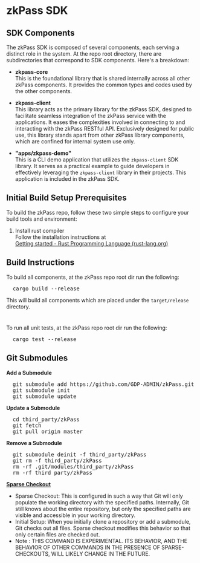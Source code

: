 # zkPass SDK

## SDK Components

The zkPass SDK is composed of several components, each serving a distinct role in the system. At the repo root directory, there are subdirectories that correspond to SDK components.  Here's a breakdown:

- **zkpass-core**  
 This is the foundational library that is shared internally across all other zkPass components. It provides the common types and codes used by the other components. 

- **zkpass-client**  
 This library acts as the primary library for the zkPass SDK, designed to facilitate seamless integration of the zkPass service with the applications. It eases the complexities involved in connecting to and interacting with the zkPass RESTful API. Exclusively designed for public use, this library stands apart from other zkPass library components, which are confined for internal system use only.

- **"apps/zkpass-demo"**  
This is a CLI demo application that utilizes the `zkpass-client` SDK library. It serves as a practical example to guide developers in effectively leveraging the `zkpass-client` library in their projects. This application is included in the zkPass SDK.

## Initial Build Setup Prerequisites
To build the zkPass repo, follow these two simple steps to configure your build tools and environment:
1. Install rust compiler  
   Follow the installation instructions at  
   [Getting started - Rust Programming Language (rust-lang.org)](https://www.rust-lang.org/learn/get-started)

## Build Instructions

To build all components, at the zkPass repo root dir run the following:
<pre>
  cargo build --release  
</pre>
This will build all components which are placed under the `target/release` directory.

#
To run all unit tests, at the zkPass repo root dir run the following:
<pre>
  cargo test --release  
</pre>

## Git Submodules

**Add a Submodule**
<pre>
  git submodule add https://github.com/GDP-ADMIN/zkPass.git third_party/zkPass
  git submodule init
  git submodule update
</pre>

**Update a Submodule**
<pre>
  cd third_party/zkPass
  git fetch
  git pull origin master
</pre>

**Remove a Submodule**
<pre>
  git submodule deinit -f third_party/zkPass
  git rm -f third_party/zkPass
  rm -rf .git/modules/third_party/zkPass
  rm -rf third_party/zkPass
</pre>

**[Sparse Checkout](https://git-scm.com/docs/git-sparse-checkout)**
  - Sparse Checkout: This is configured in such a way that Git will only populate the working directory with the specified paths. Internally, Git still knows about the entire repository, but only the specified paths are visible and accessible in your working directory.
  - Initial Setup: When you initially clone a repository or add a submodule, Git checks out all files. Sparse checkout modifies this behavior so that only certain files are checked out.
  - Note : THIS COMMAND IS EXPERIMENTAL. ITS BEHAVIOR, AND THE BEHAVIOR OF OTHER COMMANDS IN THE PRESENCE OF SPARSE-CHECKOUTS, WILL LIKELY CHANGE IN THE FUTURE.

  


